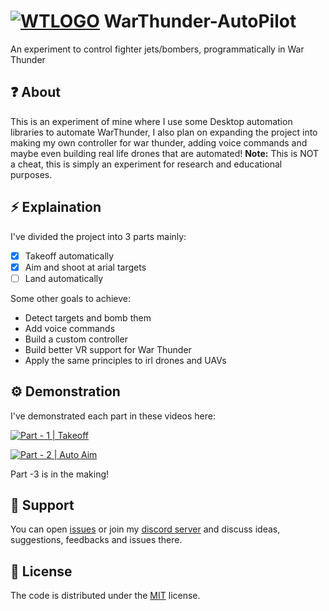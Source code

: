 # [![WTLOGO](https://github.com/therealcyber71/WarThunder-AutoPilot/blob/main/autopilot/img/war_thunder_logo-removebg-preview%20(2).png?raw=true)](https://warthunder.com/in) WarThunder-AutoPilot
An experiment to control fighter jets/bombers, programmatically in War Thunder

## ❓ About
This is an experiment of mine where I use some Desktop automation libraries to automate WarThunder, I also plan on expanding the project into making my own controller for war thunder, adding voice commands and maybe even building real life drones that are automated!
**Note:** This is NOT a cheat, this is simply an experiment for research and educational purposes.

## ⚡ Explaination
I've divided the project into 3 parts mainly:
- [x] Takeoff automatically
- [x] Aim and shoot at arial targets
- [ ] Land automatically

Some other goals to achieve:
* Detect targets and bomb them
* Add voice commands
* Build a custom controller
* Build better VR support for War Thunder
* Apply the same principles to irl drones and UAVs

## ⚙️ Demonstration

I've demonstrated each part in these videos here: 

[![Part - 1 | Takeoff](https://img.youtube.com/vi/GHQWqg86qcc/0.jpg)](https://www.youtube.com/watch?v=GHQWqg86qcc) 

[![Part - 2 | Auto Aim](https://img.youtube.com/vi/ZvO-6kXUpfM/0.jpg)](https://www.youtube.com/watch?v=ZvO-6kXUpfM)

Part -3 is in the making!

## 🔨 Support
You can open [issues](https://github.com/therealcyber71/WarThunder-AutoPilot/issues) or join my [discord server](https://discord.gg/JDNAFMkpQN) and discuss ideas, suggestions, feedbacks and issues there.

## 📜 License
The code is distributed under the [MIT](https://opensource.org/licenses/MIT) license.
